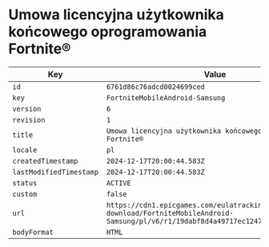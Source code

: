 # Umowa licencyjna użytkownika końcowego oprogramowania Fortnite®

| Key | Value |
| --- | ----- |
| `id` | `6761d86c76adcd0024699ced` |
| `key` | `FortniteMobileAndroid-Samsung` |
| `version` | `6` |
| `revision` | `1` |
| `title` | `Umowa licencyjna użytkownika końcowego oprogramowania Fortnite®` |
| `locale` | `pl` |
| `createdTimestamp` | `2024-12-17T20:00:44.583Z` |
| `lastModifiedTimestamp` | `2024-12-17T20:00:44.583Z` |
| `status` | `ACTIVE` |
| `custom` | `false` |
| `url` | `https://cdn1.epicgames.com/eulatracking-download/FortniteMobileAndroid-Samsung/pl/v6/r1/19dabf8d4a49717ec12479e7599a9025.pdf` |
| `bodyFormat` | `HTML` |
